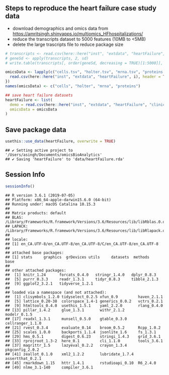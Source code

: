 
## Steps to reproduce the heart failure case study data

  - download demographics and omics data from
    <https://amritsingh.shinyapps.io/multiomics_HFhospitalizations/>
  - reduce the transcripts dataset to 5000 features (10MB to \<5MB)
  - delete the large trascripts file to reduce package size

<!-- end list -->

``` r
# transcripts <- read.csv(here::here("inst", "extdata", "heartFailure", "transcripts.tsv"), header = TRUE, sep = "\t")
# geneSd <- apply(transcripts, 2, sd)
# write.table(transcripts[, order(geneSd, decreasing = TRUE)[1:5000]], file = here::here("inst", "extdata", "caseStudy", "mrna.tsv"), sep = "\t")

omicsData <- lapply(c("cells.tsv", "holter.tsv", "mrna.tsv", "proteins.tsv"), function(i){
  read.csv(here::here("inst", "extdata", "heartFailure", i), header = TRUE, sep = "\t")
})
names(omicsData) <- c("cells", "holter", "mrna", "proteins")

## save heart failure datasets
heartFailure <- list(
  demo = read.csv(here::here("inst", "extdata", "heartFailure", "clinical.tsv"), header = TRUE, sep = "\t"),
  omicsData = omicsData
)
```

## Save package data

``` r
usethis::use_data(heartFailure, overwrite = TRUE)
```

    ## ✔ Setting active project to '/Users/asingh/Documents/omicsBioAnalytics'
    ## ✔ Saving 'heartFailure' to 'data/heartFailure.rda'

## Session Info

``` r
sessionInfo()
```

    ## R version 3.6.1 (2019-07-05)
    ## Platform: x86_64-apple-darwin15.6.0 (64-bit)
    ## Running under: macOS Catalina 10.15.3
    ## 
    ## Matrix products: default
    ## BLAS:   /Library/Frameworks/R.framework/Versions/3.6/Resources/lib/libRblas.0.dylib
    ## LAPACK: /Library/Frameworks/R.framework/Versions/3.6/Resources/lib/libRlapack.dylib
    ## 
    ## locale:
    ## [1] en_CA.UTF-8/en_CA.UTF-8/en_CA.UTF-8/C/en_CA.UTF-8/en_CA.UTF-8
    ## 
    ## attached base packages:
    ## [1] stats     graphics  grDevices utils     datasets  methods   base     
    ## 
    ## other attached packages:
    ##  [1] knitr_1.24      forcats_0.4.0   stringr_1.4.0   dplyr_0.8.3    
    ##  [5] purrr_0.3.3     readr_1.3.1     tidyr_0.8.3     tibble_2.1.3   
    ##  [9] ggplot2_3.2.1   tidyverse_1.2.1
    ## 
    ## loaded via a namespace (and not attached):
    ##  [1] clisymbols_1.2.0 tidyselect_0.2.5 xfun_0.9         haven_2.1.1     
    ##  [5] lattice_0.20-38  colorspace_1.4-1 generics_0.0.2   vctrs_0.2.1     
    ##  [9] htmltools_0.4.0  usethis_1.5.1    yaml_2.2.0       rlang_0.4.0     
    ## [13] pillar_1.4.2     glue_1.3.1       withr_2.1.2      modelr_0.1.5    
    ## [17] readxl_1.3.1     munsell_0.5.0    gtable_0.3.0     cellranger_1.1.0
    ## [21] rvest_0.3.4      evaluate_0.14    broom_0.5.2      Rcpp_1.0.2      
    ## [25] scales_1.0.0     backports_1.1.4  jsonlite_1.6     fs_1.3.1        
    ## [29] hms_0.5.1        digest_0.6.23    stringi_1.4.3    grid_3.6.1      
    ## [33] rprojroot_1.3-2  here_0.1         cli_1.1.0        tools_3.6.1     
    ## [37] magrittr_1.5     lazyeval_0.2.2   crayon_1.3.4     pkgconfig_2.0.2 
    ## [41] zeallot_0.1.0    xml2_1.2.2       lubridate_1.7.4  assertthat_0.2.1
    ## [45] rmarkdown_1.15   httr_1.4.1       rstudioapi_0.10  R6_2.4.0        
    ## [49] nlme_3.1-140     compiler_3.6.1
